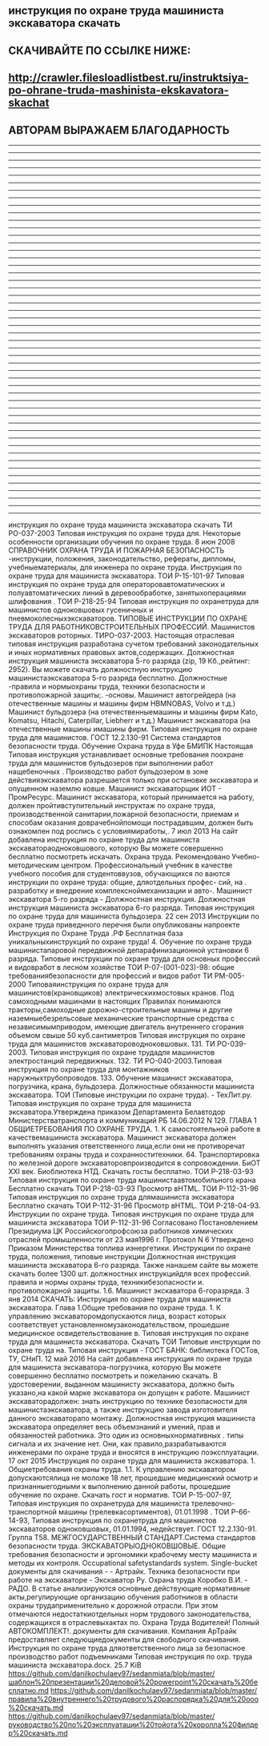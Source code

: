 инструкция по охране труда машиниста экскаватора скачать
--------------------------------------------------
СКАЧИВАЙТЕ ПО ССЫЛКЕ НИЖЕ:
--------------------------------------------------
http://crawler.filesloadlistbest.ru/instruktsiya-po-ohrane-truda-mashinista-ekskavatora-skachat
--------------------------------------------------
АВТОРАМ ВЫРАЖАЕМ БЛАГОДАРНОСТЬ
--------------------------------------------------
--------------------------------------------------
--------------------------------------------------
--------------------------------------------------
--------------------------------------------------
--------------------------------------------------
--------------------------------------------------
--------------------------------------------------
--------------------------------------------------
--------------------------------------------------
--------------------------------------------------
--------------------------------------------------
--------------------------------------------------
--------------------------------------------------
--------------------------------------------------
--------------------------------------------------
--------------------------------------------------
--------------------------------------------------
--------------------------------------------------
--------------------------------------------------
--------------------------------------------------
--------------------------------------------------
--------------------------------------------------
--------------------------------------------------
--------------------------------------------------
--------------------------------------------------
--------------------------------------------------
--------------------------------------------------
--------------------------------------------------
--------------------------------------------------
--------------------------------------------------
--------------------------------------------------
--------------------------------------------------
--------------------------------------------------
--------------------------------------------------
--------------------------------------------------
--------------------------------------------------
--------------------------------------------------
--------------------------------------------------
--------------------------------------------------
--------------------------------------------------
--------------------------------------------------
--------------------------------------------------
--------------------------------------------------
--------------------------------------------------
--------------------------------------------------
--------------------------------------------------
--------------------------------------------------
--------------------------------------------------
--------------------------------------------------
--------------------------------------------------
инструкция по охране труда машиниста экскаватора скачать ТИ РО-037-2003 Типовая инструкция по охране труда для. Некоторые особенности организации обучения по охране труда. 8 июн 2008  СПРАВОЧНИК ОХРАНА ТРУДА И ПОЖАРНАЯ БЕЗОПАСНОСТЬ -инструкции, положения, законодательство, рефераты, дипломы, учебныематериалы, для инженера по охране труда. Инструкция по охране труда для машиниста экскаватора. ТОИ Р-15-101-97 Типовая инструкция по охране труда для операторовавтоматических и полуавтоматических линий в деревообработке, занятыхоперациями шлифования . ТОИ Р-218-25-94 Типовая инструкция по охранетруда для машинистов одноковшовых гусеничных и пневмоколесныхэкскаваторов. ТИПОВЫЕ ИНСТРУКЦИИ ПО ОХРАНЕ ТРУДА ДЛЯ РАБОТНИКОВСТРОИТЕЛЬНЫХ ПРОФЕССИЙ. Машинистов экскаваторов роторных. ТИРО-037-2003. Настоящая отраслевая типовая инструкция разработана сучетом требований законодательных и иных нормативных правовых актов,содержащих. Должностная инструкция машиниста экскаватора 5-го разряда (zip, 19 Кб.,рейтинг: 2952). Вы можете скачать должностную инструкцию машинистаэкскаватора 5-го разряда бесплатно. Должностные  -правила и нормыохраны труда, техники безопасности и противопожарной защиты;. -основы. Машинист автогрейдера (на отечественные машины и машины фирм НВМNOBAS, Volvo и т.д.)  Машинист бульдозера (на отечественныемашины и машины фирм Кato, Komatsu, Hitachi, Caterpillar, Liebherr и т.д.)  Машинист экскаватора (на отечественные машины имашины фирм. Типовая инструкция по охране труда для машинистов. ГОСТ 12.2.130-91 Система стандартов безопасности труда. Обучение Охрана труда в Уфе  БМИПК
Настоящая Типовая инструкция устанавливает основные требования поохране труда для машинистов бульдозеров при выполнении работ нащебеночных . Производство работ бульдозером в зоне действияэкскаватора разрешается только при остановке экскаватора и опущенном наземлю ковше. Машинист экскаваторщик ИОТ - ПромРесурс. Машинист экскаватора, который принимается на работу, должен пройтивступительный инструктаж по охране труда, производственной санитарии,пожарной безопасности, приемам и способам оказания доврачебнойпомощи пострадавшим, должен быть ознакомлен под роспись с условиямиработы,. 7 июл 2013  На сайт добавлена инструкция по охране труда для машиниста экскаватораодноковшового, которую Вы можете совершенно бесплатно посмотреть искачать. Охрана труда. Рекомендовано Учебно-методическим центром. Профессиональный учебник в качестве учебного пособия для студентоввузов, обучающихся по  ваются инструкции по охране труда: общие, дляотдельных профес- сий, на . разработку и внедрение комплексноймеханизации и авто-. Машинист экскаватора 5-го разряда - Должностная инструкция. Должностная инструкция машиниста экскаватора 6-го разряда. Типовая инструкция по охране труда для машиниста бульдозера. 22 сен 2013  Инструкции по охране труда приведнного перечня были опубликованы напроекте Инструкция по Охране Труда .РФ  Бесплатная база уникальныхинструкций по охране труда! 4. Обучение по охране труда машинистапаровой передвижной депарафинизационной установки 6 разряда. Типовые инструкции по охране труда для основных профессий и видовработ в лесном хозяйстве ТОИ Р-07-(001-023)-98: общие требованиябезопасности для профессий и видов работ  ТИ РМ-005-2000 Типоваяинструкция по охране труда для машинистов(крановщиков) электрическихмостовых кранов. Под самоходными машинами в настоящих Правилах понимаются тракторы,самоходные дорожно-строительные машины и другие наземныебезрельсовые механические транспортные средства с независимымприводом, имеющие двигатель внутреннего сгорания объемом свыше 50 куб.сантиметров
Типовая инструкция по охране труда для машинистов экскаватороводноковшовых. 131. ТИ РО-039-2003. Типовая инструкция по охране трудадля машинистов электростанций передвижных. 132. ТИ РО-040-2003.Типовая инструкция по охране труда для монтажников наружныхтрубопроводов. 133. Обучение машинист экскаватора, погрузчика, крана, бульдозера. Должностные обязанности машиниста экскаватора. ТОИ (Типовые инструкции по охране труда). - ТехЛит.ру. Типовая инструкция по охране труда для машиниста экскаватора.Утверждена приказом Департамента Белавтодор Министерстватранспорта и коммуникаций РБ 14.06.2012 N 129. ГЛАВА 1 ОБЩИЕТРЕБОВАНИЯ ПО ОХРАНЕ ТРУДА. 1. К самостоятельной работе в качествемашиниста экскаватора. Машинист экскаватора должен выполнять указания ответственного лица,если они не противоречат требованиям охраны труда и сохранноститехники. 64. Транспортировка по железной дороге экскаваторовпроизводится в сопровождении. БиОТ XXI век. Биоблиотека НТД. Скачать госты бесплатно. ТОИ Р-218-03-93  Типовая инструкция по охране труда машинистаавтомобильного крана  Бесплатно скачать ТОИ Р-218-03-93 Просмотр вHTML. ТОИ Р-112-31-96  Типовая инструкция по охране труда длямашиниста экскаватора  Бесплатно скачать ТОИ Р-112-31-96 Просмотр вHTML. ТОИ Р-218-04-93. Инструкции по охране труда. Типовая инструкция по охране труда для машиниста экскаватора ТОИ Р-112-31-96 Согласовано Постановлением Президиума ЦК Российскогопрофсоюза работников химических отраслей промышленности от 23 мая1996 г. Протокол N 6 Утверждено Приказом Министерства топлива иэнергетики. Инструкции по охране труда, положения, типовые инструкции
Должностная инструкция машиниста экскаватора 6-го разряда. Также нанашем сайте вы можете скачать более 1300 шт. должностных инструкцийдля всех профессий.  правила и нормы охраны труда, техникибезопасности и. противопожарной защиты. 1.6. Машинист экскаватора 6-горазряда. 3 янв 2014  СКАЧАТЬ: Инструкция по охране труда для машиниста экскаватора. Глава 1.Общие требования по охране труда. 1. К управлению экскаваторомдопускаются лица, возраст которых соответствует установленномузаконодательством, прошедшие медицинское освидетельствование в. Типовая инструкция по охране труда для машиниста экскаватора. Скачать ТОИ Типовые инструкции по охране труда на. Типовая инструкция - ГОСТ БАНК: библиотека ГОСТов, ТУ, СНиП. 12 май 2016  На сайт добавлена инструкция по охране труда для машиниста экскаватора-погрузчика, которую Вы можете совершенно бесплатно посмотреть и пожеланию скачать. В удостоверении, выданном машинисту экскаватора, должно быть указано,на какой марке экскаватора он допущен к работе. Машинист экскаваторадолжен: знать инструкцию по технике безопасности для машинистаэкскаватора, а также инструкцию завода изготовителя данного экскаваторапо монтажу. Должностная инструкция машиниста экскаватора определяет весь объемзнаний и умений, прав и обязанностей работника. Это один из основныхнормативных . типы сигнала и их значение нет. Они, как правило,разрабатываются инженерами по охране труда и вносятся в инструкцию поэксплуатации. 17 окт 2015  Инструкция по охране труда для машиниста экскаватора. 1. Общиетребования охраны труда. 1.1. К управлению экскаватором допускаютсялица не моложе 18 лет, прошедшие медицинский осмотр и признанныегодными к выполнению данной работы, прошедшие обучение по охране. Скачать гост и норматив.  ТОИ Р-15-007-97, Типовая инструкция по охранетруда для машиниста трелевочно-транспортной машины (трелевкасортиментов), 01.01.1998 . ТОИ Р-66-14-93, Типовая инструкция по охранетруда для машинистов экскаваторов одноковшовых, 01.01.1994, недействует. ГОСТ 12.2.130-91. Группа Т58. МЕЖГОСУДАРСТВЕННЫЙ СТАНДАРТ.Система стандартов безопасности труда. ЭКСКАВАТОРЫОДНОКОВШОВЫЕ. Общие требования безопасности и эргономики крабочему месту машиниста и методы их контроля. Occupational safetystandards system. Single-bucket
документы для скачивания - - Артрайк. Техника безопасности при работе на экскаваторе - Экскаватор Ру. Охрана труда Коробко В.И. - РАДО. В статье анализируются основные действующие нормативные акты,регулирующие организацию обучения работников в области охраны трудаприменительно к дорожной отрасли. При этом отмечаются недостаткиотдельных норм трудового законодательства, содержащихся в отраслевыхактах по. Охрана Труда Водителей! Полный АВТОКОМПЛЕКТ!. документы для скачивания. Компания АрТрайк предоставляет следующиедокументы для свободного скачивания.  Инструкция по охране труда дляответственного лица за безопасное производство работ подъемниками Типовая инструкция по охр. труда машиниста экскаватора.docx. 25.7 KiB
https://github.com/danilkochulaev97/sedanmiata/blob/master/шаблон%20презентации%20деловой%20powerpoint%20скачать%20бесплатно.md
https://github.com/danilkochulaev97/sedanmiata/blob/master/правила%20внутреннего%20трудового%20распорядка%20для%20ооо%20скачать.md
https://github.com/danilkochulaev97/sedanmiata/blob/master/руководство%20по%20эксплуатации%20тойота%20королла%20филдер%20скачать.md